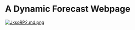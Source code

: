 <h1>A Dynamic Forecast Webpage</h1>
<!-- <img src="" alt=""> -->
<a href="https://freeimage.host/i/JksoRP2"><img src="https://iili.io/JksoRP2.md.png" alt="JksoRP2.md.png" border="0"></a>
